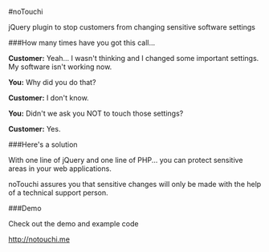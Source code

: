 #noTouchi

jQuery plugin to stop customers from changing sensitive software settings

###How many times have you got this call...

**Customer:** Yeah... I wasn't thinking and I changed some important settings. My software isn't working now.

**You:** Why did you do that?

**Customer:** I don't know.

**You:** Didn't we ask you NOT to touch those settings?

**Customer:** Yes.

###Here's a solution

With one line of jQuery and one line of PHP... you can protect sensitive areas in your web applications.

noTouchi assures you that sensitive changes will only be made with the help of a technical support person.

###Demo

Check out the demo and example code 

http://notouchi.me
